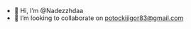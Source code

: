 - 👋 Hi, I’m @Nadezzhdaa
- 💞️ I’m looking to collaborate on potockijigor83@gmail.com

<!---
Nadezzhdaa/Nadezzhdaa is a ✨ special ✨ repository because its `README.md` (this file) appears on your GitHub profile.
You can click the Preview link to take a look at your changes.
--->
